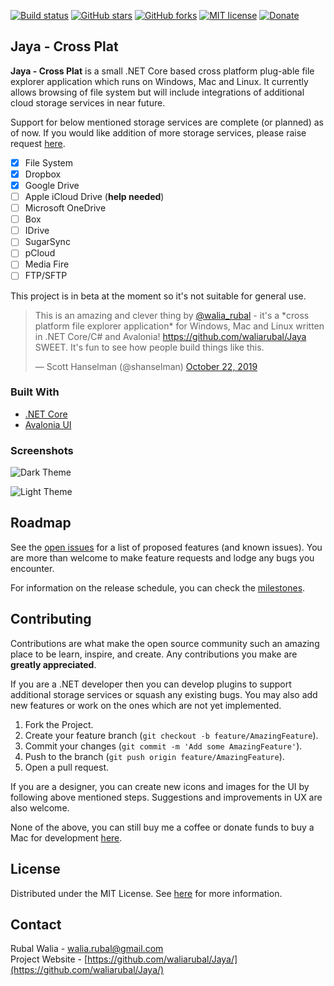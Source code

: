 [![Build status](https://ci.appveyor.com/api/projects/status/467yhb1fia401wai?svg=true)](https://ci.appveyor.com/project/waliarubal/jaya-dev)
[![GitHub stars](https://img.shields.io/github/stars/waliarubal/Jaya)](https://github.com/waliarubal/Jaya/stargazers)
[![GitHub forks](https://img.shields.io/github/forks/waliarubal/Jaya)](https://github.com/waliarubal/Jaya/network)
[![MIT license](https://img.shields.io/github/license/waliarubal/Jaya)](https://raw.githubusercontent.com/waliarubal/Jaya/dev/LICENSE)
[![Donate](https://img.shields.io/badge/Donate-PayPal-green.svg)](https://www.paypal.com/cgi-bin/webscr?cmd=_s-xclick&hosted_button_id=DEXCFJ6R48SR2)

## Jaya - Cross Plat

**Jaya - Cross Plat** is a small .NET Core based cross platform plug-able file explorer application which runs on Windows, Mac and Linux. It currently allows browsing of file system but will include integrations of additional cloud storage services in near future.

Support for below mentioned storage services are complete (or planned) as of now. If you would like addition of more storage services, please raise request [here](https://github.com/waliarubal/Jaya/issues).
- [x] File System
- [x] Dropbox
- [x] Google Drive
- [ ] Apple iCloud Drive (**help needed**)
- [ ] Microsoft OneDrive
- [ ] Box
- [ ] IDrive
- [ ] SugarSync
- [ ] pCloud
- [ ] Media Fire
- [ ] FTP/SFTP

This project is in beta at the moment so it's not suitable for general use.

<blockquote class="twitter-tweet">
<p lang="en" dir="ltr">This is an amazing and clever thing by <a href="https://twitter.com/walia_rubal?ref_src=twsrc%5Etfw">@walia_rubal</a> - it&#39;s a *cross platform file explorer application* for Windows, Mac and Linux written in .NET Core/C# and Avalonia! <a href="https://github.com/waliarubal/Jaya">https://github.com/waliarubal/Jaya</a> SWEET. It&#39;s fun to see how people build things like this.</p>
&mdash; Scott Hanselman (@shanselman) <a href="https://twitter.com/shanselman/status/1186681229480906753?ref_src=twsrc%5Etfw">October 22, 2019</a>
</blockquote>

### Built With
* [.NET Core](https://github.com/dotnet/core)
* [Avalonia UI](https://avaloniaui.net/)

### Screenshots

![Dark Theme](https://raw.githubusercontent.com/waliarubal/Jaya/dev/Documents/00.png)

![Light Theme](https://raw.githubusercontent.com/waliarubal/Jaya/dev/Documents/01.png)

## Roadmap

See the [open issues](https://github.com/waliarubal/Jaya/issues) for a list of proposed features (and known issues). You are more than welcome to make feature requests and lodge any bugs you encounter. 

For information on the release schedule, you can check the [milestones](https://github.com/waliarubal/Jaya/milestones).

## Contributing

Contributions are what make the open source community such an amazing place to be learn, inspire, and create. Any contributions you make are **greatly appreciated**.

If you are a .NET developer then you can develop plugins to support additional storage services or squash any existing bugs. You may also add new features or work on the ones which are not yet implemented.

1. Fork the Project.
2. Create your feature branch (`git checkout -b feature/AmazingFeature`).
3. Commit your changes (`git commit -m 'Add some AmazingFeature'`).
4. Push to the branch (`git push origin feature/AmazingFeature`).
5. Open a pull request.

If you are a designer, you can create new icons and images for the UI by following above mentioned steps. Suggestions and improvements in UX are also welcome.

None of the above, you can still buy me a coffee or donate funds to buy a Mac for development [here](https://www.paypal.com/cgi-bin/webscr?cmd=_s-xclick&hosted_button_id=DEXCFJ6R48SR2).

## License

Distributed under the MIT License. See [here](https://raw.githubusercontent.com/waliarubal/Jaya/dev/LICENSE) for more information.

## Contact

Rubal Walia - walia.rubal@gmail.com  
Project Website - [https://github.com/waliarubal/Jaya/](https://github.com/waliarubal/Jaya/)
